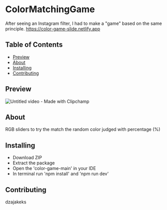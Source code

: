 # ColorMatchingGame 
After seeing an Instagram filter, I had to make a "game" based on the same principle.
 https://color-game-slide.netlify.app

## Table of Contents

- [Preview](#preview)
- [About](#about)
- [Installing](#installing)
- [Contributing](#contributing)

## Preview
![Untitled video - Made with Clipchamp](https://github.com/dzajakeks/color-game/assets/83473422/02dc6d65-a1f5-43bd-98cd-5c73a3375aea)

## About
RGB sliders to try the match the random color judged with percentage (%)

## Installing
- Download ZIP
- Extract the package
- Open the 'color-game-main' in your IDE
- In terminal run 'npm install' and 'npm run dev'

## Contributing
dzajakeks

